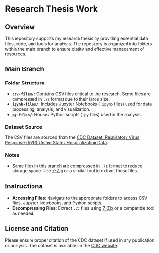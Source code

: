 # Research Thesis Work

## Overview

This repository supports my research thesis by providing essential data files, code, and tools for analysis. The repository is organized into folders within the main branch to ensure clarity and effective management of resources.

## Main Branch

### Folder Structure
- **`csv-files/`**: Contains CSV files critical to the research. Some files are compressed in `.7z` format due to their large size.
- **`ipynb-files/`**: Includes Jupyter Notebooks (`.ipynb` files) used for data processing, analysis, and visualization.
- **`py-files/`**: Houses Python scripts (`.py` files) used in the analysis.

### Dataset Source
The CSV files are sourced from the [CDC Dataset: Respiratory Virus Response (RVR) United States Hospitalization Data](https://data.cdc.gov/Public-Health-Surveillance/Respiratory-Virus-Response-RVR-United-States-Hospi/9t9r-e5a3/about_data).

### Notes
- Some files in this branch are compressed in `.7z` format to reduce storage space. Use [7-Zip](https://www.7-zip.org/) or a similar tool to extract these files.

## Instructions

- **Accessing Files**: Navigate to the appropriate folders to access CSV files, Jupyter Notebooks, and Python scripts.
- **Decompressing Files**: Extract `.7z` files using [7-Zip](https://www.7-zip.org/) or a compatible tool as needed.

## License and Citation

Please ensure proper citation of the CDC dataset if used in any publication or analysis. The dataset is available on the [CDC website](https://data.cdc.gov/Public-Health-Surveillance/Respiratory-Virus-Response-RVR-United-States-Hospi/9t9r-e5a3/about_data).

